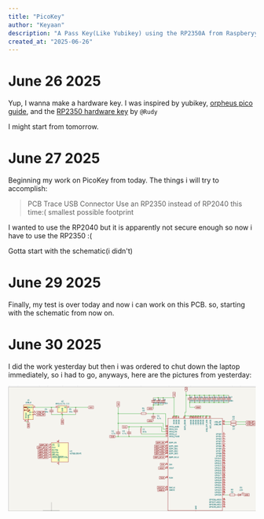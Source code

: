 ```yaml
---
title: "PicoKey"
author: "Keyaan"
description: "A Pass Key(Like Yubikey) using the RP2350A from Raspberyy Pi!"
created_at: "2025-06-26"
---
```


# June 26 2025
Yup, I wanna make a hardware key. I was inspired by yubikey, [orpheus pico guide](http://orpheuspico.hackclub.com/docs/pico/guides/passkey), and the [RP2350 hardware key](https://github.com/Outdatedcandy92/PicoDucky) by ```@Rudy```

I might start from tomorrow. 

# June 27 2025

Beginning my work on PicoKey from today. The things i will try to accomplish:
> PCB Trace USB Connector
> Use an RP2350 instead of RP2040 this time:(
> smallest possible footprint

I wanted to use the RP2040 but it is apparently not secure enough so now i have to use the RP2350 :(

Gotta start with the schematic(i didn't)

# June 29 2025

Finally, my test is over today and now i can work on this PCB. so, starting with the schematic from now on.

# June 30 2025
I did the work yesterday but then i was ordered to chut down the laptop immediately, so i had to go, anyways, here are the pictures from yesterday:

![schematic](/images/29/schematic.png)